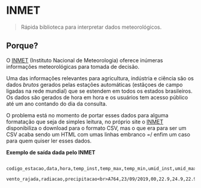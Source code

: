 # INMET
> Rápida biblioteca para interpretar dados meteorológicos.

## Porque?

O [INMET](http://www.inmet.gov.br/portal/) (Instituto Nacional de Meteorologia)
oferece inúmeras informações meteorológicas para tomada de decisão.

Uma das informações relevantes para agricultura, indústria e ciência são os dados
*brutos* gerados pelas estações automáticas (estãçoes de campo ligadas na rede mundial) 
que se estendem em todos os estados brasileiros. Os dados são gerados de hora
em hora e os usuários tem acesso público até um ano contando do dia da consulta.

O problema está no momento de portar esses dados para alguma formatação que
seja de simples leitura, no próprio site o [INMET](http://www.inmet.gov.br/portal/) disponibiliza o download para
o formato CSV, mas o que era para ser um CSV acaba sendo um HTML com umas
linhas embranco =/ enfim um caso para quem quiser ler esses dados.

**Exemplo de saída dada pelo INMET**
```
                                                                                                                                                                                                                                                                                                                                                              
codigo_estacao,data,hora,temp_inst,temp_max,temp_min,umid_inst,umid_max,umid_min,pto_orvalho_inst,pto_orvalho_max,pto_orvalho_min,pressao,pressao_max,pressao_min,vento_direcao,vento_vel,
  vento_rajada,radiacao,precipitacao<br>A764,23/09/2019,00,22.9,24.9,22.9,62,62,57,15.2,15.8,15.2,948.6,948.7,947.8,5.1,159,12.3,-3.60,0.0<br>A764,23/09/2019,01,21.3,22.9,21.3,65,65,62,14.5,15.2,14.5,949.4,949.4,948.6,5.6,153,11.8,-3.60,0.0<br>A764,23/09/2019,02,20.2,21.3,20.2,67,67,65,13.9,14.5,13.9,949.9,949.9,949.3,5.0,158,11.4,-3.60,0.0<br>A764
```
